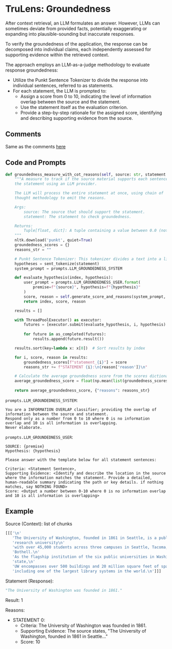 # TruLens: Groundedness
After context retrieval, an LLM formulates an answer. However, LLMs can sometimes deviate from provided facts, potentially exaggerating or expanding into plausible-sounding but inaccurate responses.

To verify the groundedness of the application, the response can be decomposed into individual claims, each independently assessed for supporting evidence within the retrieved context.

The approach employs an LLM-as-a-judge methodology to evaluate response groundedness:
- Utilize the Punkt Sentence Tokenizer to divide the response into individual sentences, referred to as statements.
- For each statement, the LLM is prompted to:
   - Assign a score from 0 to 10, indicating the level of information overlap between the source and the statement.
   - Use the statement itself as the evaluation criterion.
   - Provide a step-by-step rationale for the assigned score, identifying and describing supporting evidence from the source.

## Comments
Same as the comments [here](../../retrieval/relevance/TruLens_context-relevance.md#Comments)

## Code and Prompts

```python
def groundedness_measure_with_cot_reasons(self, source: str, statement: str) -> Tuple[float, dict]:
    """A measure to track if the source material supports each sentence in
    the statement using an LLM provider.

    The LLM will process the entire statement at once, using chain of
    thought methodology to emit the reasons. 

    Args:
        source: The source that should support the statement.
        statement: The statement to check groundedness.

    Returns:
        Tuple[float, dict]: A tuple containing a value between 0.0 (not grounded) and 1.0 (grounded) and a dictionary containing the reasons for the evaluation.
    """
    nltk.download('punkt', quiet=True)
    groundedness_scores = {}
    reasons_str = ""

    # Punkt Sentence Tokenizer: This tokenizer divides a text into a list of sentences
    hypotheses = sent_tokenize(statement)
    system_prompt = prompts.LLM_GROUNDEDNESS_SYSTEM

    def evaluate_hypothesis(index, hypothesis):
        user_prompt = prompts.LLM_GROUNDEDNESS_USER.format(
            premise=f"{source}", hypothesis=f"{hypothesis}"
        )
        score, reason = self.generate_score_and_reasons(system_prompt, user_prompt)
        return index, score, reason

    results = []

    with ThreadPoolExecutor() as executor:
        futures = [executor.submit(evaluate_hypothesis, i, hypothesis) for i, hypothesis in enumerate(hypotheses)]
        
        for future in as_completed(futures):
            results.append(future.result())

    results.sort(key=lambda x: x[0])  # Sort results by index

    for i, score, reason in results:
        groundedness_scores[f"statement_{i}"] = score
        reasons_str += f"STATEMENT {i}:\n{reason['reason']}\n"

    # Calculate the average groundedness score from the scores dictionary
    average_groundedness_score = float(np.mean(list(groundedness_scores.values())))
    
    return average_groundedness_score, {"reasons": reasons_str}
```

`prompts.LLM_GROUNDEDNESS_SYSTEM`:

```
You are a INFORMATION OVERLAP classifier; providing the overlap of information between the source and statement.
Respond only as a number from 0 to 10 where 0 is no information overlap and 10 is all information is overlapping.
Never elaborate.
```

`prompts.LLM_GROUNDEDNESS_USER`:

```
SOURCE: {premise}
Hypothesis: {hypothesis}

Please answer with the template below for all statement sentences:

Criteria: <Statement Sentence>, 
Supporting Evidence: <Identify and describe the location in the source where the information matches the statement. Provide a detailed, human-readable summary indicating the path or key details. if nothing matches, say NOTHING FOUND>
Score: <Output a number between 0-10 where 0 is no information overlap and 10 is all information is overlapping>
```

## Example

Source (Context): list of chunks 

```python
[[['\n'
   'The University of Washington, founded in 1861 in Seattle, is a public '
   'research university\n'
   'with over 45,000 students across three campuses in Seattle, Tacoma, and '
   'Bothell.\n'
   'As the flagship institution of the six public universities in Washington '
   'state,\n'
   'UW encompasses over 500 buildings and 20 million square feet of space,\n'
   'including one of the largest library systems in the world.\n']]]
```

Statement (Response):

```python
"The University of Washington was founded in 1861."
```

Result: 1

Reasons:
- STATEMENT 0:
    - Criteria: The University of Washington was founded in 1861.
    - Supporting Evidence: The source states, "The University of Washington, founded in 1861 in Seattle..."
    - Score: 10